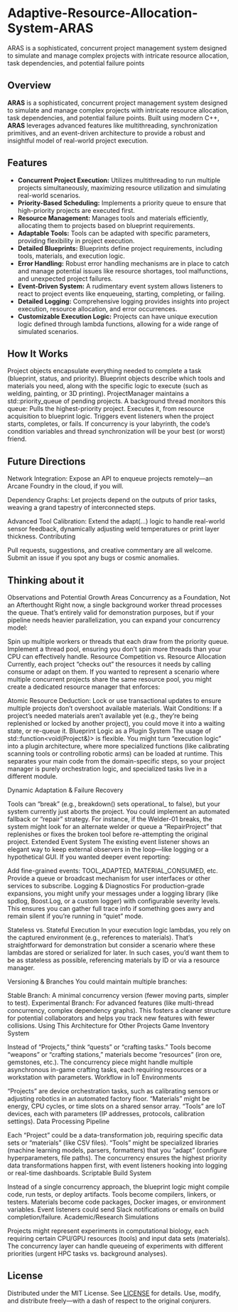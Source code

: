 # Adaptive-Resource-Allocation-System-ARAS
ARAS is a sophisticated, concurrent project management system designed to simulate and manage complex projects with intricate resource allocation, task dependencies, and potential failure points
## Overview

**ARAS** is a sophisticated, concurrent project management system designed to simulate and manage complex projects with intricate resource allocation, task dependencies, and potential failure points. Built using modern C++, **ARAS** leverages advanced features like multithreading, synchronization primitives, and an event-driven architecture to provide a robust and insightful model of real-world project execution.

## Features

*   **Concurrent Project Execution:** Utilizes multithreading to run multiple projects simultaneously, maximizing resource utilization and simulating real-world scenarios.
*   **Priority-Based Scheduling:** Implements a priority queue to ensure that high-priority projects are executed first.
*   **Resource Management:**  Manages tools and materials efficiently, allocating them to projects based on blueprint requirements.
*   **Adaptable Tools:** Tools can be adapted with specific parameters, providing flexibility in project execution.
*   **Detailed Blueprints:** Blueprints define project requirements, including tools, materials, and execution logic.
*   **Error Handling:** Robust error handling mechanisms are in place to catch and manage potential issues like resource shortages, tool malfunctions, and unexpected project failures.
*   **Event-Driven System:** A rudimentary event system allows listeners to react to project events like enqueueing, starting, completing, or failing.
*   **Detailed Logging:** Comprehensive logging provides insights into project execution, resource allocation, and error occurrences.
*   **Customizable Execution Logic:** Projects can have unique execution logic defined through lambda functions, allowing for a wide range of simulated scenarios.

## How It Works
Project objects encapsulate everything needed to complete a task (blueprint, status, and priority).
Blueprint objects describe which tools and materials you need, along with the specific logic to execute (such as welding, painting, or 3D printing).
ProjectManager maintains a std::priority_queue of pending projects. A background thread monitors this queue:
Pulls the highest-priority project.
Executes it, from resource acquisition to blueprint logic.
Triggers event listeners when the project starts, completes, or fails.
If concurrency is your labyrinth, the code’s condition variables and thread synchronization will be your best (or worst) friend.

## Future Directions
Network Integration: Expose an API to enqueue projects remotely—an Arcane Foundry in the cloud, if you will.

Dependency Graphs: Let projects depend on the outputs of prior tasks, weaving a grand tapestry of interconnected steps.

Advanced Tool Calibration: Extend the adapt(...) logic to handle real-world sensor feedback, dynamically adjusting weld temperatures or print layer thickness.
Contributing

Pull requests, suggestions, and creative commentary are all welcome. Submit an issue if you spot any bugs or cosmic anomalies.


## Thinking about it

Observations and Potential Growth Areas
Concurrency as a Foundation, Not an Afterthought
Right now, a single background worker thread processes the queue. That’s entirely valid for demonstration purposes, but if your pipeline needs heavier parallelization, you can expand your concurrency model:

Spin up multiple workers or threads that each draw from the priority queue.
Implement a thread pool, ensuring you don’t spin more threads than your CPU can effectively handle.
Resource Competition vs. Resource Allocation
Currently, each project “checks out” the resources it needs by calling consume or adapt on them. If you wanted to represent a scenario where multiple concurrent projects share the same resource pool, you might create a dedicated resource manager that enforces:

Atomic Resource Deduction: Lock or use transactional updates to ensure multiple projects don’t overshoot available materials.
Wait Conditions: If a project’s needed materials aren’t available yet (e.g., they’re being replenished or locked by another project), you could move it into a waiting state, or re-queue it.
Blueprint Logic as a Plugin System
The usage of std::function<void(Project&)> is flexible. You might turn “execution logic” into a plugin architecture, where more specialized functions (like calibrating scanning tools or controlling robotic arms) can be loaded at runtime. This separates your main code from the domain-specific steps, so your project manager is purely orchestration logic, and specialized tasks live in a different module.

Dynamic Adaptation & Failure Recovery

Tools can “break” (e.g., breakdown() sets operational_ to false), but your system currently just aborts the project. You could implement an automated fallback or “repair” strategy.
For instance, if the Welder-01 breaks, the system might look for an alternate welder or queue a “RepairProject” that replenishes or fixes the broken tool before re-attempting the original project.
Extended Event System
The existing event listener shows an elegant way to keep external observers in the loop—like logging or a hypothetical GUI. If you wanted deeper event reporting:

Add fine-grained events: TOOL_ADAPTED, MATERIAL_CONSUMED, etc.
Provide a queue or broadcast mechanism for user interfaces or other services to subscribe.
Logging & Diagnostics
For production-grade expansions, you might unify your messages under a logging library (like spdlog, Boost.Log, or a custom logger) with configurable severity levels. This ensures you can gather full trace info if something goes awry and remain silent if you’re running in “quiet” mode.

Stateless vs. Stateful Execution
In your execution logic lambdas, you rely on the captured environment (e.g., references to materials). That’s straightforward for demonstration but consider a scenario where these lambdas are stored or serialized for later. In such cases, you’d want them to be as stateless as possible, referencing materials by ID or via a resource manager.

Versioning & Branches
You could maintain multiple branches:

Stable Branch: A minimal concurrency version (fewer moving parts, simpler to test).
Experimental Branch: For advanced features (like multi-thread concurrency, complex dependency graphs).
This fosters a cleaner structure for potential collaborators and helps you track new features with fewer collisions.
Using This Architecture for Other Projects
Game Inventory System

Instead of “Projects,” think “quests” or “crafting tasks.”
Tools become “weapons” or “crafting stations,” materials become “resources” (iron ore, gemstones, etc.).
The concurrency piece might handle multiple asynchronous in-game crafting tasks, each requiring resources or a workstation with parameters.
Workflow in IoT Environments

“Projects” are device orchestration tasks, such as calibrating sensors or adjusting robotics in an automated factory floor.
“Materials” might be energy, CPU cycles, or time slots on a shared sensor array.
“Tools” are IoT devices, each with parameters (IP addresses, protocols, calibration settings).
Data Processing Pipeline

Each “Project” could be a data-transformation job, requiring specific data sets or “materials” (like CSV files).
“Tools” might be specialized libraries (machine learning models, parsers, formatters) that you “adapt” (configure hyperparameters, file paths).
The concurrency ensures the highest priority data transformations happen first, with event listeners hooking into logging or real-time dashboards.
Scriptable Build System

Instead of a single concurrency approach, the blueprint logic might compile code, run tests, or deploy artifacts.
Tools become compilers, linkers, or testers. Materials become code packages, Docker images, or environment variables.
Event listeners could send Slack notifications or emails on build completion/failure.
Academic/Research Simulations

Projects might represent experiments in computational biology, each requiring certain CPU/GPU resources (tools) and input data sets (materials).
The concurrency layer can handle queueing of experiments with different priorities (urgent HPC tasks vs. background analyses).
 
## License
Distributed under the MIT License. See [LICENSE](LICENSE) for details. Use, modify, and distribute freely—with a dash of respect to the original conjurers.


